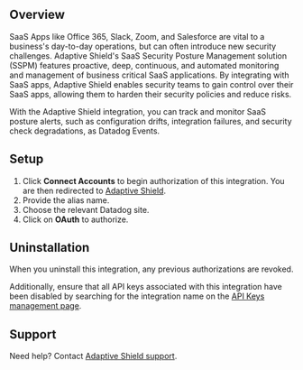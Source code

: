 ## Overview
SaaS Apps like Office 365, Slack, Zoom, and Salesforce are vital to a business's day-to-day operations, but can often introduce new security challenges. Adaptive Shield's SaaS Security Posture Management solution (SSPM) features proactive, deep, continuous, and automated monitoring and management of business critical SaaS applications. By integrating with SaaS apps, Adaptive Shield enables security teams to gain control over their SaaS apps, allowing them to harden their security policies and reduce risks.

With the Adaptive Shield integration, you can track and monitor SaaS posture alerts, such as configuration drifts, integration failures, and security check degradations, as Datadog Events.

## Setup

1. Click **Connect Accounts** to begin authorization of this integration. You are then redirected to [Adaptive Shield][1].
2. Provide the alias name.
3. Choose the relevant Datadog site. 
4. Click on **OAuth** to authorize.


## Uninstallation

When you uninstall this integration, any previous authorizations are revoked. 

Additionally, ensure that all API keys associated with this integration have been disabled by searching for the integration name on the [API Keys management page](https://app.datadoghq.com/organization-settings/api-keys).


## Support
Need help? Contact [Adaptive Shield support][2].

[1]: https://dashboard.adaptive-shield.com/settings/alerts/add/63230b73c9624b93dadf38d4
[2]: mailto:support@adaptive-shield.com
